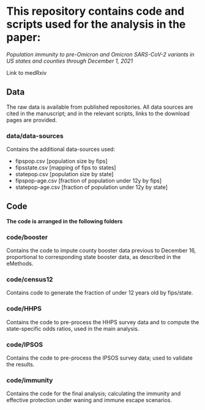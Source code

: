 # This repository contains code and scripts used for the analysis in the paper:

*Population immunity to pre-Omicron and Omicron SARS-CoV-2 variants in US states and counties through December 1, 2021*

Link to medRxiv

## Data
The raw data is available from published repositories.
All data sources are cited in the manuscript; and in the relevant scripts, links to the download pages are provided.

### data/data-sources

Contains the additional data-sources used: 
- fipspop.csv [population size by fips]
- fipsstate.csv [mapping of fips to states]
- statepop.csv [population size by state]
- fipspop-age.csv [fraction of population under 12y by fips]
- statepop-age.csv [fraction of population under 12y by state]

## Code 
**The code is arranged in the following folders**

### code/booster

Contains the code to impute county booster data previous to December 16, proportional to corresponding state booster data, as described in the eMethods.

### code/census12

Contains code to generate the fraction of under 12 years old by fips/state.

### code/HHPS

Contains the code to pre-process the HHPS survey data and to compute the state-specific odds ratios, used in the main analysis.

### code/IPSOS

Contains the code to pre-process the IPSOS survey data; used to validate the results.

### code/immunity

Contains the code for the final analysis; calculating the immunity and effective protection under waning and immune escape scenarios.
